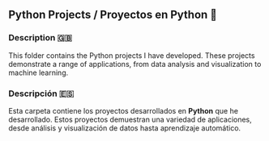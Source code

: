 ## Python Projects / Proyectos en Python 🐍

### Description 🇬🇧

This folder contains the Python projects I have developed. These projects demonstrate a range of applications, from data analysis and visualization to machine learning.

### Descripción 🇪🇸

Esta carpeta contiene los proyectos desarrollados en **Python** que he desarrollado. Estos proyectos demuestran una variedad de aplicaciones, desde análisis y visualización de datos hasta aprendizaje automático.
